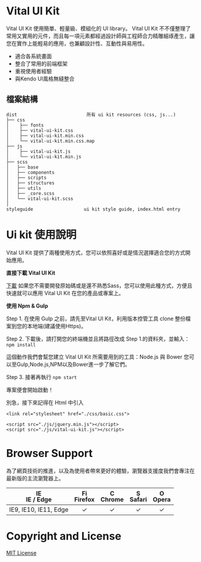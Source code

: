 # Vital UI Kit

Vital UI Kit 使用簡單、輕量級、模組化的 UI library。 Vital UI Kit 不不僅整理了常用又實用的元件，而且每一項元素都經過設計師與工程師合力精雕細琢產生，讓您在實作上能輕易的應用，也兼顧設計性、互動性與易用性。

* 適合各系統畫面
* 整合了常用的前端框架
* 重視使用者經驗
* 與Kendo UI風格無縫整合

## 檔案結構

```
dist                          所有 ui kit resources (css, js...)
├── css
│    ├── fonts
│    ├── vital-ui-kit.css
│    ├── vital-ui-kit.min.css
│    └── vital-ui-kit.min.css.map
├── js
│    ├── vital-ui-kit.js
│    └── vital-ui-kit.min.js
├── scss
│   ├── base
│   ├── components
│   ├── scripts
│   ├── structures
│   ├── utils
│   ├── _core.scss
│   └── vital-ui-kit.scss
│
styleguide                   ui kit style guide, index.html entry
```


# Ui kit 使用說明
 Vital UI Kit 提供了兩種使用方式，您可以依照喜好或是情況選擇適合您的方式開始應用。

**直接下載 Vital UI Kit**

[下載](https://github.com/GSS-FED/Vital-UI-Kit/releases/download/v0.0.4/vital-ui-kit-0.0.4.zip)
如果您不需要開發原始碼或是還不熟悉Sass，您可以使用此種方式，方便且快速就可以應用 Vital UI Kit 在您的產品或專案上。

**使用 Npm & Gulp**

Step 1. 在使用 Gulp 之前，請先至Vital UI Kit，利用版本控管工具 clone 整份檔案到您的本地端(建議使用Https)。

Step 2. 下載後，請打開您的終端機並且將路徑改成 Step 1.的資料夾，並輸入： `npm install`

這個動作我們會幫您建立 Vital UI Kit 所需要用到的工具：Node.js 與 Bower
您可以至Gulp,Node.js,NPM以及Bower進一步了解它們。

Step 3. 接著再執行
`npm start`

專案便會開始啟動！

別急，接下來記得在 Html 中引入
```
<link rel="stylesheet" href="./css/basic.css">
```
```
<script src="./js/jquery.min.js"></script>
<script src="./js/vital-ui-kit.js"></script>
```

# Browser Support

為了網頁技術的推進，以及為使用者帶來更好的體驗，瀏覽器支援度我們會專注在最新版的主流瀏覽器上。

| [<img src="https://raw.githubusercontent.com/godban/browsers-support-badges/master/src/images/edge.png" alt="IE / Edge" width="16px" height="16px" />](http://godban.github.io/browsers-support-badges/)</br>IE / Edge | [<img src="https://raw.githubusercontent.com/godban/browsers-support-badges/master/src/images/firefox.png" alt="Firefox" width="16px" height="16px" />](http://godban.github.io/browsers-support-badges/)</br>Firefox | [<img src="https://raw.githubusercontent.com/godban/browsers-support-badges/master/src/images/chrome.png" alt="Chrome" width="16px" height="16px" />](http://godban.github.io/browsers-support-badges/)</br>Chrome | [<img src="https://raw.githubusercontent.com/godban/browsers-support-badges/master/src/images/safari.png" alt="Safari" width="16px" height="16px" />](http://godban.github.io/browsers-support-badges/)</br>Safari | [<img src="https://raw.githubusercontent.com/godban/browsers-support-badges/master/src/images/opera.png" alt="Opera" width="16px" height="16px" />](http://godban.github.io/browsers-support-badges/)</br>Opera |
| :---------: | :---------: | :---------: | :---------:| :---------: |
| IE9, IE10, IE11, Edge|  ✓ |  ✓ |  ✓ |  ✓ 

# Copyright and License
[MIT License](https://github.com/GSS-FED/Vital-UI-Kit/blob/master/LICENSE)

